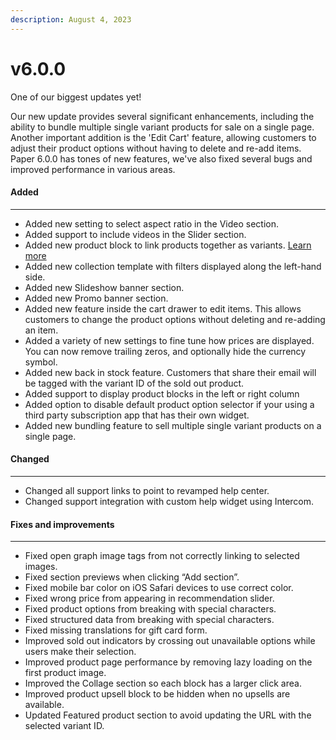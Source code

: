 ```yaml
---
description: August 4, 2023
---
```


# v6.0.0

One of our biggest updates yet!

Our new update provides several significant enhancements, including the ability to bundle multiple single variant products for sale on a single page. Another important addition is the 'Edit Cart' feature, allowing customers to adjust their product options without having to delete and re-add items. Paper 6.0.0 has tones of new features, we've also fixed several bugs and improved performance in various areas.

#### **Added**

***

* Added new setting to select aspect ratio in the Video section.
* Added support to include videos in the Slider section.
* Added new product block to link products together as variants. [Learn more](https://intercom.help/brickspacelab/en/articles/8168175-connect-products-using-the-linked-products-block)
* Added new collection template with filters displayed along the left-hand side.
* Added new Slideshow banner section.
* Added new Promo banner section.
* Added new feature inside the cart drawer to edit items. This allows customers to change the product options without deleting and re-adding an item.
* Added a variety of new settings to fine tune how prices are displayed. You can now remove trailing zeros, and optionally hide the currency symbol.
* Added new back in stock feature. Customers that share their email will be tagged with the variant ID of the sold out product.
* Added support to display product blocks in the left or right column
* Added option to disable default product option selector if your using a third party subscription app that has their own widget.
* Added new bundling feature to sell multiple single variant products on a single page.

#### **Changed**

***

* Changed all support links to point to revamped help center.
* Changed support integration with custom help widget using Intercom.

#### **Fixes and improvements**

***

* Fixed open graph image tags from not correctly linking to selected images.
* Fixed section previews when clicking “Add section”.
* Fixed mobile bar color on iOS Safari devices to use correct color.
* Fixed wrong price from appearing in recommendation slider.
* Fixed product options from breaking with special characters.
* Fixed structured data from breaking with special characters.
* Fixed missing translations for gift card form.
* Improved sold out indicators by crossing out unavailable options while users make their selection.
* Improved product page performance by removing lazy loading on the first product image.
* Improved the Collage section so each block has a larger click area.
* Improved product upsell block to be hidden when no upsells are available.
* Updated Featured product section to avoid updating the URL with the selected variant ID.
